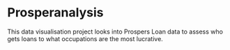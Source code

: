 # Prosperanalysis
This data visualisation project looks into Prospers Loan data to assess who gets loans to what occupations are the most lucrative.
